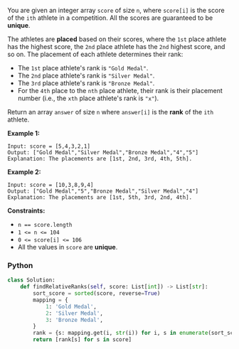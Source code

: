 You are given an integer array  `score`  of size  `n`, where  `score[i]`  is the score of the  `ith`  athlete in a competition. All the scores are guaranteed to be  **unique**.

The athletes are  **placed**  based on their scores, where the  `1st`  place athlete has the highest score, the  `2nd`  place athlete has the  `2nd`  highest score, and so on. The placement of each athlete determines their rank:

-   The  `1st`  place athlete's rank is  `"Gold Medal"`.
-   The  `2nd`  place athlete's rank is  `"Silver Medal"`.
-   The  `3rd`  place athlete's rank is  `"Bronze Medal"`.
-   For the  `4th`  place to the  `nth`  place athlete, their rank is their placement number (i.e., the  `xth`  place athlete's rank is  `"x"`).

Return an array  `answer`  of size  `n`  where  `answer[i]`  is the  **rank**  of the  `ith`  athlete.

**Example 1:**
```
Input: score = [5,4,3,2,1]
Output: ["Gold Medal","Silver Medal","Bronze Medal","4","5"]
Explanation: The placements are [1st, 2nd, 3rd, 4th, 5th].
```

**Example 2:**
```
Input: score = [10,3,8,9,4]
Output: ["Gold Medal","5","Bronze Medal","Silver Medal","4"]
Explanation: The placements are [1st, 5th, 3rd, 2nd, 4th].
```

**Constraints:**

-   `n == score.length`
-   `1 <= n <= 104`
-   `0 <= score[i] <= 106`
-   All the values in  `score`  are  **unique**.


### Python
```python
class Solution:
    def findRelativeRanks(self, score: List[int]) -> List[str]:
        sort_score = sorted(score, reverse=True)
        mapping = {
            1: 'Gold Medal',
            2: 'Silver Medal',
            3: 'Bronze Medal',
        }
        rank = {s: mapping.get(i, str(i)) for i, s in enumerate(sort_score, start=1)}
        return [rank[s] for s in score]
```